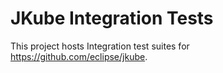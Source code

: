 # JKube Integration Tests

This project hosts Integration test suites for https://github.com/eclipse/jkube.


